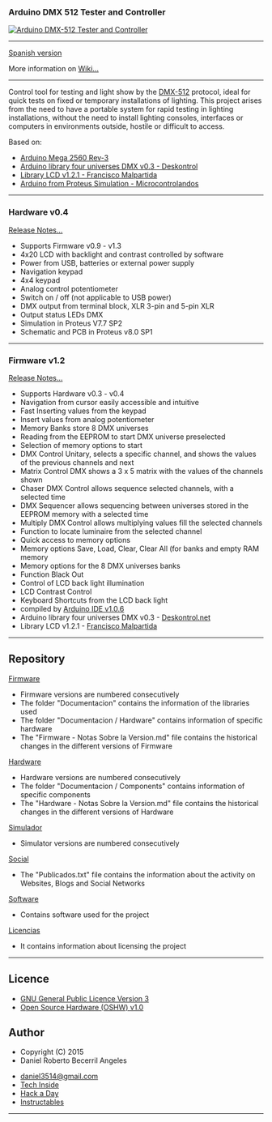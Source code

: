 ### **Arduino DMX 512 Tester and Controller**

[![Arduino DMX-512 Tester and Controller](https://github.com/daniel3514/Arduino-DMX-512-Tester-Controller/blob/master/Hardware/v0.0%20-%20beta%20-%20Firm%20v0.0%20to%20v0.8/media/youtube.JPG)](https://www.youtube.com/watch?v=TxBHMpAWDSY)

***

[Spanish version](https://github.com/daniel3514/Arduino-DMX-512-Tester-Controller/blob/master/README.md)

More information on [Wiki...](https://github.com/daniel3514/Arduino-DMX-512-Tester-Controller/wiki)

***

Control tool for testing and light show by the [DMX-512](http://es.wikipedia.org/wiki/Digital_Multiplex) protocol, ideal for quick tests on fixed or temporary installations of lighting.
This project arises from the need to have a portable system for rapid testing in lighting installations, without the need to install lighting consoles, interfaces or computers in environments outside, hostile or difficult to access.

Based on:
* [Arduino Mega 2560 Rev-3](http://www.arduino.cc/en/Main/ArduinoBoardMega2560)
* [Arduino library four universes DMX v0.3 - Deskontrol](http://www.deskontrol.net/blog/libreria-arduino-cuatro-universos-dmx/)
* [Library LCD v1.2.1 - Francisco Malpartida](https://bitbucket.org/fmalpartida/new-liquidcrystal/wiki/Home)
* [Arduino from Proteus Simulation - Microcontrolandos](http://microcontrolandos.blogspot.mx/2012/12/arduino-componentes-para-o-proteus.html)

***
### Hardware v0.4
[Release Notes...](https://github.com/daniel3514/Arduino-DMX-512-Tester-Controller/blob/master/Hardware/Documentacion/Hardware%20-%20Notas%20Sobre%20la%20Version.md)
* Supports Firmware v0.9 - v1.3
* 4x20 LCD with backlight and contrast controlled by software
* Power from USB, batteries or external power supply
* Navigation keypad
* 4x4 keypad
* Analog control potentiometer
* Switch on / off (not applicable to USB power)
* DMX output from terminal block, XLR 3-pin and 5-pin XLR
* Output status LEDs DMX
* Simulation in Proteus V7.7 SP2
* Schematic and PCB in Proteus v8.0 SP1

***

### Firmware v1.2
[Release Notes...](https://github.com/daniel3514/Arduino-DMX-512-Tester-Controller/blob/master/Firmware/Documentacion/Firmware%20-%20Notas%20Sobre%20la%20Version.md)
* Supports Hardware v0.3 - v0.4
* Navigation from cursor easily accessible and intuitive
* Fast Inserting values ​​from the keypad
* Insert values ​​from analog potentiometer
* Memory Banks store 8 DMX universes
* Reading from the EEPROM to start DMX universe preselected
* Selection of memory options to start
* DMX Control Unitary, selects a specific channel, and shows the values ​​of the previous channels and next
* Matrix Control DMX shows a 3 x 5 matrix with the values ​​of the channels shown
* Chaser DMX Control allows sequence selected channels, with a selected time
* DMX Sequencer allows sequencing between universes stored in the EEPROM memory with a selected time
* Multiply DMX Control allows multiplying values ​​fill the selected channels
* Function to locate luminaire from the selected channel
* Quick access to memory options
* Memory options Save, Load, Clear, Clear All (for banks and empty RAM memory
* Memory options for the 8 DMX universes banks
* Function Black Out
* Control of LCD back light illumination
* LCD Contrast Control
* Keyboard Shortcuts from the LCD back light
* compiled by [Arduino IDE v1.0.6](http://www.arduino.cc/en/Main/OldSoftwareReleases)
* Arduino library four universes DMX v0.3 - [Deskontrol.net](http://www.deskontrol.net/blog/libreria-arduino-cuatro-universos-dmx/)
* Library LCD v1.2.1 - [Francisco Malpartida](https://bitbucket.org/fmalpartida/new-liquidcrystal/wiki/Home)

***

## Repository
[Firmware](https://github.com/daniel3514/Arduino-DMX-512-Tester-Controller/tree/master/Firmware)
* Firmware versions are numbered consecutively
* The folder "Documentacion" contains the information of the libraries used
* The folder "Documentacion / Hardware" contains information of specific hardware
* The "Firmware - Notas Sobre la Version.md" file contains the historical changes in the different versions of Firmware

[Hardware](https://github.com/daniel3514/Arduino-DMX-512-Tester-Controller/tree/master/Hardware)
* Hardware versions are numbered consecutively
* The folder "Documentacion / Components" contains information of specific components
* The "Hardware - Notas Sobre la Version.md" file contains the historical changes in the different versions of Hardware

[Simulador](https://github.com/daniel3514/Arduino-DMX-512-Tester-Controller/tree/master/Simulador)
* Simulator versions are numbered consecutively

[Social](https://github.com/daniel3514/Arduino-DMX-512-Tester-Controller/tree/master/Social)
* The "Publicados.txt" file contains the information about the activity on Websites, Blogs and Social Networks

[Software](https://github.com/daniel3514/Arduino-DMX-512-Tester-Controller/tree/master/Software)
* Contains software used for the project

[Licencias](https://github.com/daniel3514/Arduino-DMX-512-Tester-Controller/tree/master/Licencias)
* It contains information about licensing the project

***

## Licence
* [GNU General Public Licence Version 3](https://github.com/daniel3514/Arduino-DMX-512-Tester-Controller/blob/master/Licencias/Licence%20-%20Firmware.md)
* [Open Source Hardware (OSHW) v1.0](https://github.com/daniel3514/Arduino-DMX-512-Tester-Controller/blob/master/Licencias/Licence%20-%20Hardware.md)

## Author
* Copyright (C) 2015
* Daniel Roberto Becerril Angeles
- [daniel3514@gmail.com](mailto:daniel3514@gmail.com)
- [Tech Inside](http://www.techinside.com.mx)
- [Hack a Day](https://hackaday.io/daniel3514)
- [Instructables](http://www.instructables.com/member/daniel3514/)

***
